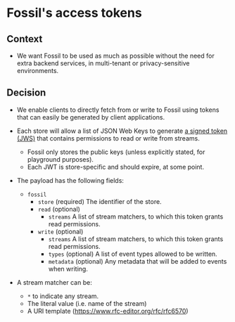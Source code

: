 # Fossil's access tokens

## Context

- We want Fossil to be used as much as possible without the need for extra backend services, in
  multi-tenant or privacy-sensitive environments.

## Decision

- We enable clients to directly fetch from or write to Fossil using tokens that can easily be
  generated by client applications.

- Each store will allow a list of JSON Web Keys to generate [a signed token (JWS)](https://www.rfc-editor.org/rfc/rfc7515)
  that contains permissions to read or write from streams.

  - Fossil only stores the public keys (unless explicitly stated, for playground purposes).
  - Each JWT is store-specific and should expire, at some point.

- The payload has the following fields:

  - `fossil`
    - `store` (required) The identifier of the store.
    - `read` (optional)
      - `streams` A list of stream matchers, to which this token grants read permissions.
    - `write` (optional)
      - `streams` A list of stream matchers, to which this token grants read permissions.
      - `types` (optional) A list of event types allowed to be written.
      - `metadata` (optional) Any metadata that will be added to events when writing.

- A stream matcher can be:
  - `*` to indicate any stream.
  - The literal value (i.e. name of the stream)
  - A URI template (https://www.rfc-editor.org/rfc/rfc6570)
